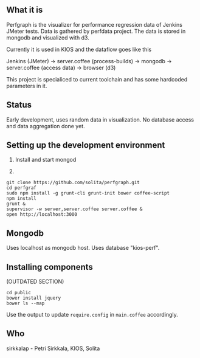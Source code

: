 ## What it is

Perfgraph is the visualizer for performance regression data of Jenkins JMeter tests.
Data is gathered by perfdata project. The data is stored in mongodb and visualized with d3.

Currently it is used in KIOS and the dataflow goes like this

Jenkins (JMeter) -> server.coffee (process-builds) -> mongodb -> server.coffee (access data) -> browser (d3)

This project is specialiced to current toolchain and has some hardcoded
parameters in it.

## Status

Early development, uses random data in visualization. No database access and data 
aggregation done yet.

## Setting up the development environment
1. Install and start mongod

2. 
```
git clone https://github.com/solita/perfgraph.git
cd perfgraf
sudo npm install -g grunt-cli grunt-init bower coffee-script
npm install
grunt &
supervisor -w server,server.coffee server.coffee &
open http://localhost:3000
```

## Mongodb

Uses localhost as mongodb host. Uses database "kios-perf".

## Installing components
(OUTDATED SECTION)
```
cd public
bower install jquery
bower ls --map
```
Use the output to update `require.config` in `main.coffee` accordingly.

## Who

sirkkalap - Petri Sirkkala, KIOS, Solita
